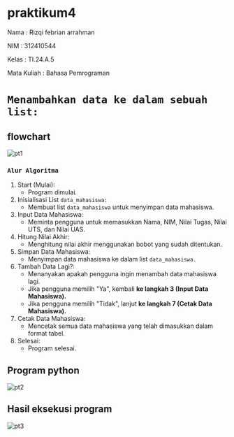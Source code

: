 # praktikum4
Nama : Rizqi febrian arrahman <p>
NIM : 312410544 <p>
Kelas : TI.24.A.5 <p>
Mata Kuliah : Bahasa Pemrograman <p>
# ```Menambahkan data ke dalam sebuah list:```
## flowchart
![pt1](https://github.com/user-attachments/assets/271bf3e5-eece-4089-b9e9-678f19e92aff)
### ```Alur Algoritma```
 1. Start (Mulai):
    - Program dimulai.
 2. Inisialisasi List ```data_mahasiswa:```
    - Membuat list ```data_mahasiswa``` untuk menyimpan data mahasiswa.
 3. Input Data Mahasiswa:
    - Meminta pengguna untuk memasukkan Nama, NIM, Nilai Tugas, Nilai UTS, dan Nilai UAS.
 4. Hitung Nilai Akhir:
    - Menghitung nilai akhir menggunakan bobot yang sudah ditentukan.
 5. Simpan Data Mahasiswa:
    - Menyimpan data mahasiswa ke dalam list ```data_mahasiswa.```
 6. Tambah Data Lagi?:
    - Menanyakan apakah pengguna ingin menambah data mahasiswa lagi.
    - Jika pengguna memilih "Ya", kembali **ke langkah 3 (Input Data Mahasiswa).**
    - Jika pengguna memilih "Tidak", lanjut **ke langkah 7 (Cetak Data Mahasiswa).**
 7. Cetak Data Mahasiswa:
    - Mencetak semua data mahasiswa yang telah dimasukkan dalam format tabel.
 8. Selesai:
    - Program selesai.
   
## Program python
![pt2](https://github.com/user-attachments/assets/f0c3bac5-c87a-4ac0-99eb-a6f11a443674)

## Hasil eksekusi program
![pt3](https://github.com/user-attachments/assets/a68eeafe-253d-46ad-bfea-9d76a6407d15)

